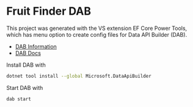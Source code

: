 ﻿# Fruit Finder DAB

This project was generated with the VS extension EF Core Power Tools, 
which has menu option to create config files for Data API Builder (DAB). 

- [DAB Information](https://github.com/Azure/data-api-builder)
- [DAB Docs](https://learn.microsoft.com/en-us/azure/data-api-builder/)


Install DAB with
```bash
dotnet tool install --global Microsoft.DataApiBuilder
```

Start DAB with
```bash
dab start
```
